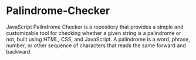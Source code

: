 # Palindrome-Checker
JavaScript Palindrome Checker is a repository that provides a simple and customizable tool for checking whether a given string is a palindrome or not, built using HTML, CSS, and JavaScript. A palindrome is a word, phrase, number, or other sequence of characters that reads the same forward and backward.
